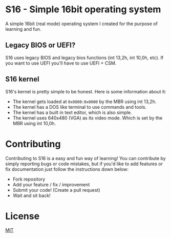 # S16 - Simple 16bit operating system
A simple 16bit (real mode) operating system I created for the purpose of learning and fun.

## Legacy BIOS or UEFI?

S16 uses legacy BIOS and legacy bios functions (int 13,2h, int 10,0h, etc). If you want to use UEFI you'll have to use UEFI + CSM.

## S16 kernel

S16's kernel is pretty simple to be honest. Here is some information about it:

- The kernel gets loaded at ``0x0800:0x0000`` by the MBR using int 13,2h.
- The kernel has a DOS like terminal to use commands and tools.
- The kernel has a built in text editor, which is also simple.
- The kernel uses 640x480 (VGA) as its video mode. Which is set by the MBR using int 10,0h.

# Contributing

Contributing to S16 is a easy and fun way of learning! You can contribute by simply reporting bugs or code mistakes, but if you'd like to add features or fix documentation just follow the instructions down below:

- Fork repository
- Add your feature / fix / improvement
- Submit your code! (Create a pull request)
- Wait and sit back!

# License

[MIT](license)